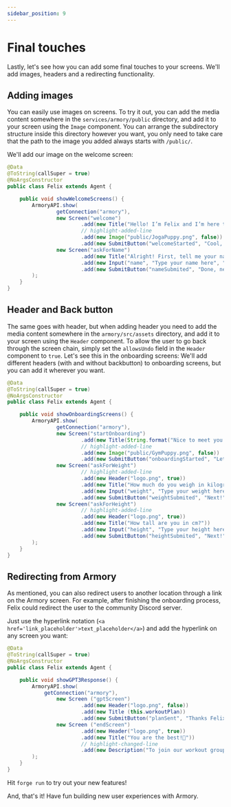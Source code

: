 ```yaml
---
sidebar_position: 9
---
```


# Final touches

Lastly, let's see how you can add some final touches to your screens. We'll add images, headers and a redirecting functionality.

## Adding images
You can easily use images on screens. To try it out, you can add the media content somewhere in the `services/armory/public` directory, 
and add it to your screen using the `Image` component. You can arrange the subdirectory structure inside this directory however you want, 
you only need to take care that the path to the image you added always starts with `/public/`.

We'll add our image on the welcome screen:

```java title="java/agents/Felix.java"
@Data
@ToString(callSuper = true)
@NoArgsConstructor
public class Felix extends Agent {

    public void showWelcomeScreens() {
        ArmoryAPI.show(
                getConnection("armory"),
                new Screen("welcome")
                        .add(new Title("Hello! I’m Felix and I’m here to help you get as hot as hell! Ready?"))
                        // highlight-added-line
                        .add(new Image("public/JogaPuppy.png", false))
                        .add(new SubmitButton("welcomeStarted", "Cool, let's go!", "askForName")),
                new Screen("askForName")
                        .add(new Title("Alright! First, tell me your name?"))
                        .add(new Input("name", "Type your name here", "text"))
                        .add(new SubmitButton("nameSubmited", "Done, next!"))
        );
    }
}
```

## Header and Back button

The same goes with header, but when adding header you need to add the media content somewhere in the `armory/src/assets` directory, 
and add it to your screen using the `Header` component. 
To allow the user to go back through the screen chain, simply set the `allowsUndo` field in the `Header` component to `true`. 
Let's see this in the onboarding screens:
We'll add different headers (with and without backbutton) to onboarding screens, but you can add it wherever you want.

```java titile="agents/Felix.java"
@Data
@ToString(callSuper = true)
@NoArgsConstructor
public class Felix extends Agent {

    public void showOnboardingScreens() {
        ArmoryAPI.show(
                getConnection("armory"),
                new Screen("startOnboarding")
                        .add(new Title(String.format("Nice to meet you %s! Now let's make a workout plan just for you!\nReady? 💪", name)))
                        // highlight-added-line
                        .add(new Image("public/GymPuppy.png", false))
                        .add(new SubmitButton("onboardingStarted", "Let's go!", "askForWeight")),
                new Screen("askForWeight")
                        // highlight-added-line
                        .add(new Header("logo.png", true))
                        .add(new Title("How much do you weigh in kilograms?"))
                        .add(new Input("weight", "Type your weight here", "number"))
                        .add(new SubmitButton("weightSubmited", "Next!", "askForHeight")),
                new Screen("askForHeight")
                        // highlight-added-line
                        .add(new Header("logo.png", true))
                        .add(new Title("How tall are you in cm?"))
                        .add(new Input("height", "Type your height here", "number"))
                        .add(new SubmitButton("heightSubmited", "Next!"))
        );
    }
}
```

## Redirecting from Armory

As mentioned, you can also redirect users to another location through a link on the Armory screen.
For example, after finishing the onboarding process, Felix could redirect the user to the community Discord server.

Just use the hyperlink notation (`<a href='link_placeholder'>text_placeholder</a>`) and add the hyperlink on any screen you want:

```java title="java/agents/Felix.java"
@Data
@ToString(callSuper = true)
@NoArgsConstructor
public class Felix extends Agent {

    public void showGPT3Response() {
        ArmoryAPI.show(
            getConnection("armory"),
                new Screen ("gptScreen")
                        .add(new Header("logo.png", false))
                        .add(new Title (this.workoutPlan))
                        .add(new SubmitButton("planSent", "Thanks Felix!", "endScreen")),
                new Screen ("endScreen")
                        .add(new Header("logo.png", true))
                        .add(new Title("You are the best!💜"))
                        // highlight-changed-line
                        .add(new Description("To join our workout group on Discord, here is a <a href='https://discord.com/invite/mindsmiths'>link</a> !"))
        );
    }
}
```

Hit `forge run` to try out your new features!

And, that's it! Have fun building new user experiences with Armory. 